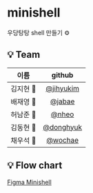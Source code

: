 # minishell
우당탕탕 shell 만들기 ⚙️

## 💡 Team
|이름|github|
|:---:|:---:|
|김지현 🐧|[@jihyukim](https://github.com/tamagoyakii)|
|배재영 🐰|[@jabae](https://github.com/pearpearB)|
|허남준 🦊|[@nheo](https://github.com/nheo9143)|
|김동현 🐻|[@donghyuk](https://github.com/reg0145)|
|채우석 🦙|[@wochae](https://github.com/wochae)|

## 💡 Flow chart
[Figma Minishell](https://www.figma.com/file/4Tcpga6SN5h4U62Z6jsdDV/minishell?node-id=0%3A1)
